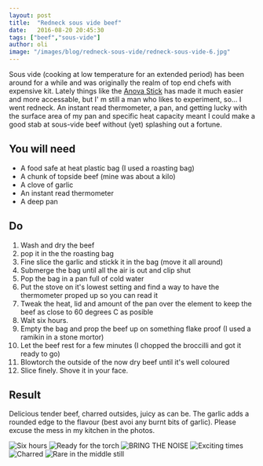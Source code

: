 ```yaml
---
layout: post
title:  "Redneck sous vide beef"
date:   2016-08-20 20:45:30
tags: ["beef","sous-vide"]
author: oli
image: "/images/blog/redneck-sous-vide/redneck-sous-vide-6.jpg"
---
```


Sous vide (cooking at low temperature for an extended period) has been around for a while and was originally the realm of top end chefs with expensive kit.  Lately things like the [Anova Stick](http://amzn.to/2b6Ao2I) has made it much easier and more accessable, but I' m still a man who likes to experiment, so... I went redneck.  An instant read thermometer, a pan, and getting lucky with the surface area of my pan and specific heat capacity meant I could make a good stab at sous-vide beef without (yet) splashing out a fortune.


## You will need

* A food safe at heat plastic bag (I used a roasting bag)
* A chunk of topside beef (mine was about a kilo)
* A clove of garlic
* An instant read thermometer 
* A deep pan

## Do

1. Wash and dry the beef
2. pop it in the the roasting bag
3. Fine slice the garlic and stickk it in the bag (move it all around)
4. Submerge the bag until all the air is out and clip shut
5. Pop the bag in a pan full of cold water
6. Put the stove on it's lowest setting and find a way to have the thermometer proped up so you can read it
7. Tweak the heat, lid and amount of the pan over the element to keep the beef as close to 60 degrees C as posible
8. Wait six hours.  
9. Empty the bag and prop the beef up on something flake proof (I used a ramikin in a stone mortor)
10. Let the beef rest for a few minutes (I chopped the broccilli and got it ready to go)
11. Blowtorch the outside of the now dry beef until it's well coloured
12. Slice finely.  Shove it in your face.


## Result

Delicious tender beef, charred outsides, juicy as can be.  The garlic adds a rounded edge to the flavour (best avoi any burnt bits of garlic).  Please excuse the mess in my kitchen in the photos.


![Six hours](/images/blog/redneck-sous-vide/redneck-sous-vide-1.jpg)
![Ready for the torch](/images/blog/redneck-sous-vide/redneck-sous-vide-2.jpg)
![BRING THE NOISE](/images/blog/redneck-sous-vide/redneck-sous-vide-3.jpg)
![Exciting times](/images/blog/redneck-sous-vide/redneck-sous-vide-4.jpg)
![Charred](/images/blog/redneck-sous-vide/redneck-sous-vide-5.jpg)
![Rare in the middle still](/images/blog/redneck-sous-vide/redneck-sous-vide-6.jpg)